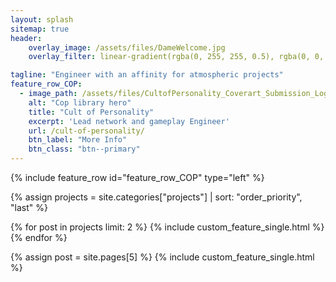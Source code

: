 ```yaml
---
layout: splash
sitemap: true
header:
    overlay_image: /assets/files/DameWelcome.jpg
    overlay_filter: linear-gradient(rgba(0, 255, 255, 0.5), rgba(0, 0, 0, .7))

tagline: "Engineer with an affinity for atmospheric projects"
feature_row_COP:
  - image_path: /assets/files/CultofPersonality_Coverart_Submission_Logo.jpg
    alt: "Cop library hero"
    title: "Cult of Personality"
    excerpt: 'Lead network and gameplay Engineer'
    url: /cult-of-personality/
    btn_label: "More Info"
    btn_class: "btn--primary"
---
```


{% include feature_row id="feature_row_COP" type="left" %}

<div class="feature__wrapper">
<!-- sort them manually because github is 3.9 and sorting is 4 -->

{% assign projects = site.categories["projects"] | sort: "order_priority", "last" %}
<!-- iterate over the first two items-->
{% for post in projects limit: 2 %}
    {% include custom_feature_single.html %}
{% endfor %}

<!-- super hacky and badn -->
{% assign post = site.pages[5] %}
{% include custom_feature_single.html %}

</div>